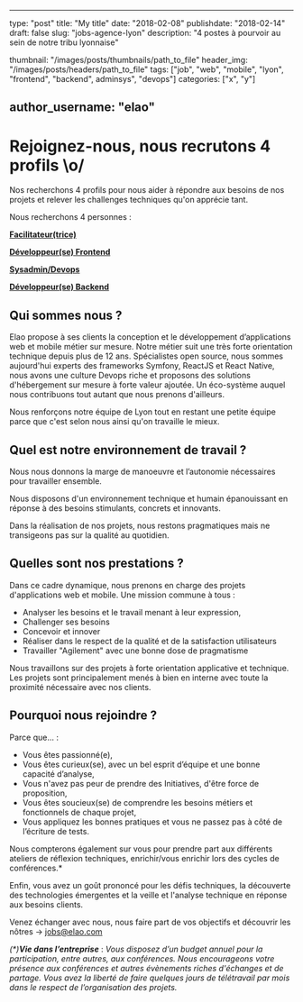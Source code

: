 ﻿
---
type:           "post"
title:          "My title"
date:           "2018-02-08"
publishdate:    "2018-02-14"
draft:          false
slug:           "jobs-agence-lyon"
description:    "4 postes à pourvoir au sein de notre tribu lyonnaise"

thumbnail:      "/images/posts/thumbnails/path_to_file"
header_img:     "/images/posts/headers/path_to_file"
tags:           ["job", "web", "mobile", "lyon", "frontend", "backend", adminsys", "devops"]
categories:     ["x", "y"]

author_username:    "elao"
---

# Rejoignez-nous, nous recrutons 4 profils \o/

Nos recherchons 4 profils pour nous aider à répondre aux besoins de nos projets et relever les challenges techniques qu'on apprécie tant.

Nous recherchons  4 personnes :
                   
[**Facilitateur(trice)**](job-facilitateur-agence-lyon) 

[**Développeur(se) Frontend**](job-developer-frontend-agence-lyon) 

[**Sysadmin/Devops**](job-adminsys-agence-lyon) 

[**Développeur(se) Backend**](job-developer-backend-agence-lyon)



## Qui sommes nous ? 

Elao propose à ses clients la conception et le développement d’applications web et mobile métier sur mesure. Notre métier suit une très forte orientation technique depuis plus de 12 ans.
Spécialistes open source, nous sommes aujourd'hui experts des frameworks Symfony, ReactJS et React Native, nous avons une  culture Devops riche et proposons
des solutions d'hébergement sur mesure à forte valeur ajoutée.
Un éco-système auquel nous contribuons tout autant que nous prenons d'ailleurs.

Nous renforçons notre équipe de Lyon tout en restant une petite équipe parce que c'est selon nous ainsi qu'on travaille le mieux. 

## Quel est notre environnement de travail ?

Nous nous donnons la marge de manoeuvre et l’autonomie nécessaires pour travailler ensemble. 

Nous disposons d'un environnement technique et humain épanouissant en réponse à des besoins stimulants, concrets et innovants.

Dans la réalisation de nos projets, nous restons pragmatiques mais ne transigeons pas sur la qualité au quotidien. 

## Quelles sont nos prestations ? 

Dans ce cadre dynamique, nous prenons en charge des projets  d'applications web et mobile. Une mission commune à tous :
- Analyser les besoins et le travail menant à leur expression,
- Challenger ses besoins
- Concevoir et innover
- Réaliser dans le respect de la qualité et de la satisfaction utilisateurs
- Travailler "Agilement" avec une bonne dose de pragmatisme

Nous travaillons sur des projets à forte orientation applicative et technique. Les projets sont principalement menés à bien en interne avec toute la proximité nécessaire avec nos clients.

## Pourquoi nous rejoindre ?

Parce que... :

- Vous êtes passionné(e),
- Vous êtes curieux(se), avec un bel esprit d’équipe et une bonne capacité d’analyse,
- Vous n'avez pas peur de prendre des Initiatives, d'être force de proposition, 
- Vous êtes soucieux(se) de comprendre les besoins métiers et fonctionnels de chaque projet,
- Vous appliquez les bonnes pratiques et vous ne passez pas à côté de l’écriture de tests.

Nous compterons également sur vous pour prendre part aux différents ateliers de réflexion techniques, enrichir/vous enrichir lors des cycles de conférences.*

Enfin, vous avez un goût prononcé pour les défis techniques, la découverte des technologies émergentes et la veille et l'analyse technique en réponse aux besoins clients.

Venez échanger avec nous, nous faire part de vos objectifs et découvrir les nôtres  -> jobs@elao.com

_(*)**Vie dans l’entreprise**_ :
_Vous disposez d’un budget annuel pour la participation, entre autres, aux conférences. Nous encourageons votre présence aux conférences et autres évènements riches d'échanges et de partage. 
Vous avez la liberté de faire quelques jours de télétravail par mois dans le respect de l’organisation des projets._




